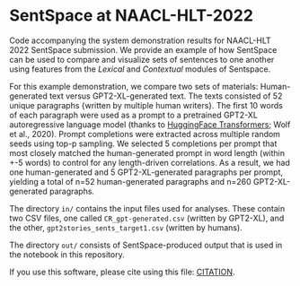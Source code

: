 # SentSpace at NAACL-HLT-2022

Code accompanying the system demonstration results for NAACL-HLT 2022 SentSpace submission.
We provide an example of how SentSpace can be used to compare and visualize sets of sentences to one another using features from the _Lexical_ and _Contextual_ modules of Sentspace.

For this example demonstration, we compare two sets of materials: Human-generated text versus GPT2-XL-generated text. The texts consisted of 52 unique paragraphs {written by multiple human writers}. 
The first 10 words of each paragraph were used as a prompt to a pretrained GPT2-XL autoregressive language model (thanks to [HuggingFace Transformers](https://huggingface.co/docs/transformers/index); Wolf et al., 2020). Prompt completions were extracted across multiple random seeds using top-p sampling. We selected 5 completions per prompt that most closely matched the human-generated prompt in word length (within +-5 words) to control for any length-driven correlations. As a result, we had one human-generated and 5 GPT2-XL-generated paragraphs per prompt, 
yielding a total of n=52 human-generated paragraphs and n=260 GPT2-XL-generated paragraphs.

The directory `in/` contains the input files used for analyses. These contain two CSV files, one called `CR_gpt-generated.csv` (written by GPT2-XL), and the other, `gpt2stories_sents_target1.csv` (written by humans).

The directory `out/` consists of SentSpace-produced output that is used in the notebook in this repository.

If you use this software, please cite using this file: [CITATION](./CITATION).
